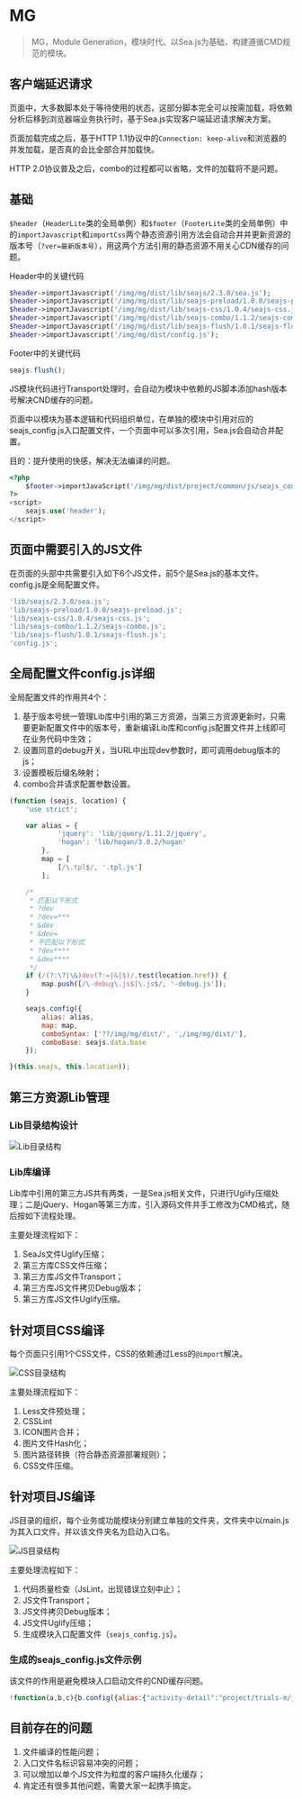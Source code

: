 # MG
> MG，Module Generation，模块时代。以Sea.js为基础，构建遵循CMD规范的模块。

## 客户端延迟请求
页面中，大多数脚本处于等待使用的状态，这部分脚本完全可以按需加载，将依赖分析后移到浏览器端业务执行时，基于Sea.js实现客户端延迟请求解决方案。

页面加载完成之后，基于HTTP 1.1协议中的`Connection: keep-alive`和浏览器的并发加载，是否真的会比全部合并加载快。

HTTP 2.0协议普及之后，combo的过程都可以省略，文件的加载将不是问题。

## 基础
`$header`（`HeaderLite`类的全局单例）和`$footer`（`FooterLite`类的全局单例）中的`importJavascript`和`importCss`两个静态资源引用方法会自动合并并更新资源的版本号（`?ver=最新版本号`），用这两个方法引用的静态资源不用关心CDN缓存的问题。

Header中的关键代码
```php
$header->importJavascript('/img/mg/dist/lib/seajs/2.3.0/sea.js');
$header->importJavascript('/img/mg/dist/lib/seajs-preload/1.0.0/seajs-preload.js');
$header->importJavascript('/img/mg/dist/lib/seajs-css/1.0.4/seajs-css.js');
$header->importJavascript('/img/mg/dist/lib/seajs-combo/1.1.2/seajs-combo.js');
$header->importJavascript('/img/mg/dist/lib/seajs-flush/1.0.1/seajs-flush.js');
$header->importJavascript('/img/mg/dist/config.js');
```
Footer中的关键代码
```js
seajs.flush();
```

JS模块代码进行Transport处理时，会自动为模块中依赖的JS脚本添加hash版本号解决CND缓存的问题。

页面中以模块为基本逻辑和代码组织单位，在单独的模块中引用对应的seajs_config.js入口配置文件，一个页面中可以多次引用，Sea.js会自动合并配置。

目的：提升使用的快感，解决无法编译的问题。
```php
<?php
    $footer->importJavaScript('/img/mg/dist/project/common/js/seajs_config.js');
?>
<script>
    seajs.use('header');
</script>
```


## 页面中需要引入的JS文件
在页面的头部中共需要引入如下6个JS文件，前5个是Sea.js的基本文件。config.js是全局配置文件。

```javascript
'lib/seajs/2.3.0/sea.js';
'lib/seajs-preload/1.0.0/seajs-preload.js';
'lib/seajs-css/1.0.4/seajs-css.js';
'lib/seajs-combo/1.1.2/seajs-combo.js';
'lib/seajs-flush/1.0.1/seajs-flush.js';
'config.js';
```

## 全局配置文件config.js详细
全局配置文件的作用共4个：
1. 基于版本号统一管理Lib库中引用的第三方资源，当第三方资源更新时，只需要更新配置文件中的版本号，重新编译Lib库和config.js配置文件并上线即可在业务代码中生效；
2. 设置同意的debug开关，当URL中出现dev参数时，即可调用debug版本的js；
3. 设置模板后缀名映射；
4. combo合并请求配置参数设置。

```javascript
(function (seajs, location) {
    'use strict';

    var alias = {
            'jquery': 'lib/jquery/1.11.2/jquery',
            'hogan': 'lib/hogan/3.0.2/hogan'
        },
        map = [
            [/\.tpl$/, '.tpl.js']
        ];

    /*
     * 匹配以下形式
     * ?dev
     * ?dev=***
     * &dev
     * &dev=
     * 不匹配以下形式
     * ?dev****
     * &dev****
     */
    if (/(?:\?|\&)dev(?:=|&|$)/.test(location.href)) {
        map.push([/\-debug\.js$|\.js$/, '-debug.js']);
    }

    seajs.config({
        alias: alias,
        map: map,
        comboSyntax: ['??/img/mg/dist/', ',/img/mg/dist/'],
        comboBase: seajs.data.base
    });

}(this.seajs, this.location));
```

## 第三方资源Lib管理

### Lib目录结构设计
![Lib目录结构](media/lib-structure.png)

### Lib库编译
Lib库中引用的第三方JS共有两类，一是Sea.js相关文件，只进行Uglify压缩处理；二是jQuery、Hogan等第三方库，引入源码文件并手工修改为CMD格式，随后按如下流程处理。

主要处理流程如下：

1. SeaJs文件Uglify压缩；
2. 第三方库CSS文件压缩；
3. 第三方库JS文件Transport；
4. 第三方库JS文件拷贝Debug版本；
5. 第三方库JS文件Uglify压缩。

## 针对项目CSS编译
每个页面只引用1个CSS文件，CSS的依赖通过Less的`@import`解决。

![CSS目录结构](media/project-css-structure.png)

主要处理流程如下：

1. Less文件预处理；
2. CSSLint
3. ICON图片合并；
4. 图片文件Hash化；
5. 图片路径转换（符合静态资源部署规则）；
6. CSS文件压缩。

## 针对项目JS编译
JS目录的组织，每个业务或功能模块分别建立单独的文件夹，文件夹中以main.js为其入口文件，并以该文件夹名为启动入口名。

![JS目录结构](media/project-js-structure.png)

主要处理流程如下：
1. 代码质量检查（JsLint，出现错误立刻中止）；
2. JS文件Transport；
3. JS文件拷贝Debug版本；
4. JS文件Uglify压缩；
5. 生成模块入口配置文件（`seajs_config.js`）。

### 生成的seajs_config.js文件示例

该文件的作用是避免模块入口启动文件的CND缓存问题。

```javascript
!function(a,b,c){b.config({alias:{"activity-detail":"project/trials-m/js/activity-detail/main-4924f514","activity":"project/trials-m/js/activity/main-edcaa876","address":"project/trials-m/js/address/main-c13c8fd9","apply-detail":"project/trials-m/js/apply-detail/main-995383a0","attr":"project/trials-m/js/attr/main-91c9a520","comment":"project/trials-m/js/comment/main-e68e2a37","index":"project/trials-m/js/index/main-1bccee4f","report":"project/trials-m/js/report/main-72bdd139","reportlist":"project/trials-m/js/reportlist/main-30f4f51c","rule":"project/trials-m/js/rule/main-911e02e7","search":"project/trials-m/js/search/main-1323a6f8","settitle":"project/trials-m/js/settitle/main-6531f08a","survey":"project/trials-m/js/survey/main-6b945589","unlist":"project/trials-m/js/unlist/main-96ff2afe"}})}(this,this.seajs,this.bui);
```


## 目前存在的问题
1. 文件编译的性能问题；
2. 入口文件名标识容易冲突的问题；
3. 可以增加以单个JS文件为粒度的客户端持久化缓存；
4. 肯定还有很多其他问题，需要大家一起携手搞定。
